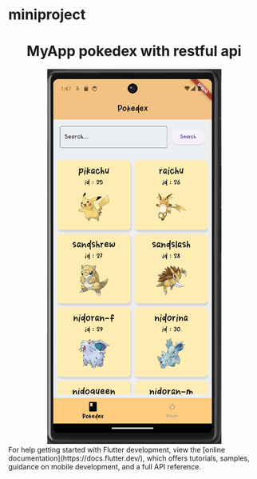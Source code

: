 # miniproject


<div align="center"> 
  <h1> MyApp pokedex with restful api </h1>
<img src="https://github.com/bethofen/pokedex_app_mobile/blob/master/1.png" alt="sunji">
</div>
For help getting started with Flutter development, view the
[online documentation](https://docs.flutter.dev/), which offers tutorials,
samples, guidance on mobile development, and a full API reference.
